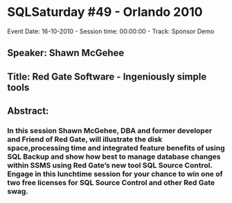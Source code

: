# SQLSaturday #49 - Orlando 2010
Event Date: 16-10-2010 - Session time: 00:00:00 - Track: Sponsor Demo
## Speaker: Shawn McGehee
## Title: Red Gate Software - Ingeniously simple tools
## Abstract:
### In this session Shawn McGehee, DBA and former developer and Friend of Red Gate, will illustrate the disk space,processing time and integrated feature benefits of using SQL Backup and show how best to manage database changes within SSMS using Red Gate’s new tool SQL Source Control. Engage in this lunchtime session for your chance to win one of two free licenses for SQL Source Control and other Red Gate swag.
